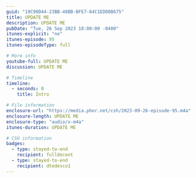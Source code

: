 ```yaml
---
guid: "19C90D44-23BB-48BB-BFE7-64C1EDD0B675"
title: UPDATE ME
description: UPDATE ME 
pubDate: "Tue, 26 Sep 2023 18:00:00 -0400"
itunes-explicit: "no"
itunes-episode: 95
itunes-episodeType: full

# More info
youtube-full: UPDATE ME
discussion: UPDATE ME

# Timeline
timeline:
  - seconds: 0
    title: Intro

# File information
enclosure-url: "https://media.phor.net/csh/2023-09-26-episode-95.m4a"
enclosure-length: UPDATE ME
enclosure-type: "audio/x-m4a"
itunes-duration: UPDATE ME

# CSH information
badges:
  - type: stayed-to-end
    recipient: fulldecent
  - type: stayed-to-end
    recipient: dtedesco1
---
```

